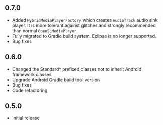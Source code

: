 ## 0.7.0

- Added `HybridMediaPlayerFactory` which creates `AudioTrack` audio sink player. It is more tolerant against glitches and strongly recommended than normal `OpenSLMediaPlayer`.
- Fully migrated to Gradle build system. Eclipse is no longer supported.
- Bug fixes


## 0.6.0

- Changed the Standard* prefixed classes not to inherit Android framework classes
- Upgrade Android Gradle build tool version
- Bug fixes
- Code refactoring

## 0.5.0

- Initial release

